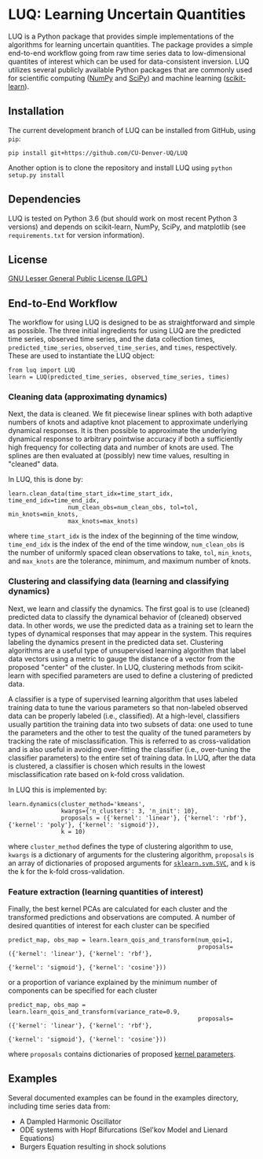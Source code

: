 # LUQ: Learning Uncertain Quantities
LUQ is a Python package that provides simple implementations of the algorithms for learning uncertain quantities.
The package provides a simple end-to-end workflow going from raw time series data to low-dimensional quantites of interest which can be used for data-consistent inversion.
LUQ utilizes several publicly available Python packages that are commonly used for scientific computing ([NumPy](https://numpy.org/) and [SciPy](https://www.scipy.org/)) and machine learning ([scikit-learn](https://scikit-learn.org/)).

## Installation
The current development branch of LUQ can be installed from GitHub,  using ``pip``:

    pip install git+https://github.com/CU-Denver-UQ/LUQ
    
Another option is to clone the repository and install LUQ using
``python setup.py install``

## Dependencies
LUQ is tested on Python 3.6 (but should work on most recent Python 3 versions) and depends on scikit-learn, NumPy, SciPy, and matplotlib (see ``requirements.txt`` for version information).

## License
[GNU Lesser General Public License (LGPL)](https://github.com/CU-Denver-UQ/LUQ/LICENSE.txt)

## End-to-End Workflow
The workflow for using LUQ is designed to be as straightforward and simple as possible.
The three initial ingredients for using LUQ are the predicted time series, observed time series, and the data collection times, `predicted_time_series`, `observed_time_series`, and `times`, respectively.
These are used to instantiate the LUQ object:

    from luq import LUQ
    learn = LUQ(predicted_time_series, observed_time_series, times)
    
### Cleaning data (approximating dynamics)
Next, the data is cleaned.
We fit piecewise linear splines with both adaptive numbers of knots and adaptive knot placement to approximate underlying dynamical responses.
It is then possible to approximate the underlying dynamical response to arbitrary pointwise accuracy if both a sufficiently high frequency for collecting data and number of knots are used.
The splines are then evaluated at (possibly) new time values, resulting in "cleaned" data.

In LUQ, this is done by:

    learn.clean_data(time_start_idx=time_start_idx, time_end_idx=time_end_idx,
                     num_clean_obs=num_clean_obs, tol=tol, min_knots=min_knots, 
                     max_knots=max_knots)
                     
where `time_start_idx` is the index of the beginning of the time window, `time_end_idx` is the index of the end of the time window, `num_clean_obs` is the number of uniformly spaced clean observations to take, `tol`, `min_knots`, and `max_knots` are the tolerance, minimum, and maximum number of knots.

### Clustering and classifying data (learning and classifying dynamics)
Next, we learn and classify the dynamics.
The first goal is to use (cleaned) predicted data to classify the dynamical behavior of (cleaned) observed data.
In other words, we use the predicted data as a training set to learn the types of dynamical responses that may appear in the system.
This requires labeling the dynamics present in the predicted data set.
Clustering algorithms are a useful type of unsupervised learning algorithm that label data vectors using a metric to gauge the distance of a vector from the proposed "center" of the cluster.
In LUQ, clustering methods from scikit-learn with specified parameters are used to define a clustering of predicted data.

A classifier is a type of supervised learning algorithm that uses labeled training data to tune the various parameters so that non-labeled observed data can be properly labeled (i.e., classified).
At a high-level, classifiers usually partition the training data into two subsets of data: one used to tune the parameters and the other to test the quality of the tuned parameters by tracking the rate of misclassification.
This is referred to as cross-validation and is also useful in avoiding over-fitting the classifier (i.e., over-tuning the classifier parameters) to the entire set of training data.
In LUQ, after the data is clustered, a classifier is chosen which results in the lowest misclassification rate based on k-fold cross validation.

In LUQ this is implemented by:

    learn.dynamics(cluster_method='kmeans',
                   kwargs={'n_clusters': 3, 'n_init': 10},
                   proposals = ({'kernel': 'linear'}, {'kernel': 'rbf'}, {'kernel': 'poly'}, {'kernel': 'sigmoid'}),
                   k = 10)
where `cluster_method` defines the type of clustering algorithm to use, `kwargs` is a dictionary of arguments for the clustering algorithm, `proposals` is an array of dictionaries of proposed arguments for [``sklearn.svm.SVC``](https://scikit-learn.org/stable/modules/generated/sklearn.svm.SVC.html), and `k` is the k for the k-fold cross-validation.

### Feature extraction (learning quantities of interest)
Finally, the best kernel PCAs are calculated for each cluster and the transformed predictions and observations are computed.
A number of desired quantities of interest for each cluster can be specified

    predict_map, obs_map = learn.learn_qois_and_transform(num_qoi=1,
                                                          proposals=({'kernel': 'linear'}, {'kernel': 'rbf'},
                                                                     {'kernel': 'sigmoid'}, {'kernel': 'cosine'}))
                                                                                                                        
or a proportion of variance explained by the minimum number of components can be specified for each cluster

    predict_map, obs_map = learn.learn_qois_and_transform(variance_rate=0.9,
                                                          proposals=({'kernel': 'linear'}, {'kernel': 'rbf'},
                                                                     {'kernel': 'sigmoid'}, {'kernel': 'cosine'}))
                                                                     
where `proposals` contains dictionaries of proposed [kernel parameters](https://scikit-learn.org/stable/modules/generated/sklearn.decomposition.KernelPCA.html#sklearn.decomposition.KernelPCA).

## Examples
Several documented examples can be found in the examples directory, including time series data from:
* A Dampled Harmonic Oscillator
* ODE systems with Hopf Bifurcations (Sel'kov Model and Lienard Equations)
* Burgers Equation resulting in shock solutions

